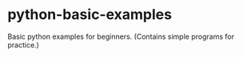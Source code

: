 # python-basic-examples
Basic python examples for beginners. (Contains simple programs for practice.)

